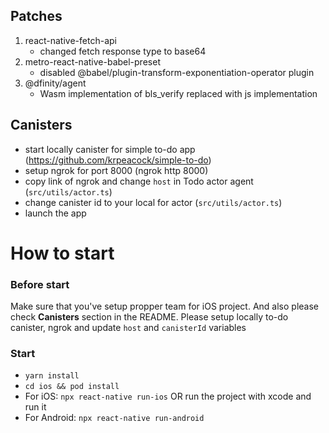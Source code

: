 ## Patches

1) react-native-fetch-api
    - changed fetch response type to base64
2) metro-react-native-babel-preset
    - disabled @babel/plugin-transform-exponentiation-operator plugin
3) @dfinity/agent
    - Wasm implementation of bls_verify replaced with js implementation
    
## Canisters

- start locally canister for simple to-do app (https://github.com/krpeacock/simple-to-do)
- setup ngrok for port 8000 (ngrok http 8000)
- copy link of ngrok and change `host` in Todo actor agent (`src/utils/actor.ts`)
- change canister id to your local for actor (`src/utils/actor.ts`)
- launch the app

# How to start

### Before start
Make sure that you've setup propper team for iOS project.
And also please check **Canisters** section in the README. Please setup locally to-do canister, ngrok and update `host` and `canisterId` variables

### Start

- `yarn install`
- `cd ios && pod install`
- For iOS: `npx react-native run-ios` OR run the project with xcode and run it
- For Android: `npx react-native run-android`
